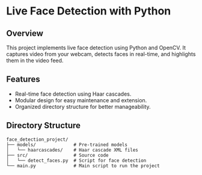 # Live Face Detection with Python

## Overview

This project implements live face detection using Python and OpenCV. It captures video from your webcam, detects faces in real-time, and highlights them in the video feed.

## Features

- Real-time face detection using Haar cascades.
- Modular design for easy maintenance and extension.
- Organized directory structure for better manageability.

## Directory Structure

```plaintext
face_detection_project/
├── models/              # Pre-trained models
│   └── haarcascades/    # Haar cascade XML files
├── src/                 # Source code
│   └── detect_faces.py  # Script for face detection
└── main.py              # Main script to run the project
